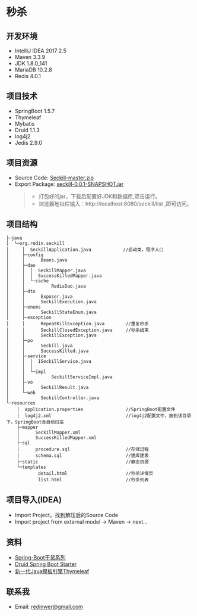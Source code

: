 # 秒杀

## 开发环境
- IntelliJ IDEA 2017 2.5
- Maven 3.3.9
- JDK 1.8.0_141
- MariaDB 10.2.8
- Redis 4.0.1

## 项目技术
- SpringBoot 1.5.7
- Thymeleaf 
- Mybatis
- Druid 1.1.3
- log4j2
- Jedis 2.9.0

## 项目资源
- Source Code:  [Seckill-master.zip](https://github.com/redinw/Seckill/archive/master.zip)
- Export Package:  [seckill-0.0.1-SNAPSHOT.jar](https://github.com/redinw/Seckill/releases/download/v0.0.1/seckill-0.0.1-SNAPSHOT.jar)
	>- 打包好的jar，下载后配置好JDK和数据库,双击运行。
	>- 浏览器地址栏输入：http://localhost:8080/seckill/list ,即可访问。

## 项目结构
```
├─java
│  └─org.redin.seckill
│     │  SeckillApplication.java            //启动类，程序入口
│     ├─config
│     │      Beans.java
│     ├─dao
│     │  │  SeckillMapper.java
│     │  │  SuccessKilledMapper.java
│     │  └─cache
│     │          RedisDao.java
│     ├─dto
│     │      Exposer.java
│     │      SeckillExecution.java
│     ├─enums
│     │      SeckillStateEnum.java
│     ├─exception
│     │      RepeatKillException.java        //重复秒杀
│     │      SeckillClosedException.java     //秒杀结束
│     │      SeckillException.java           
│     ├─po
│     │      Seckill.java
│     │      SuccessKilled.java
│     ├─service
│     │  │  ISeckillService.java
│     │  │  
│     │  └─impl
│     │          SeckillServiceImpl.java
│     ├─vo
│     │      SeckillResult.java
│     └─web
│            SeckillController.java
└─resources
    │  application.properties                //SpringBoot配置文件
    │  log4j2.xml                            //log4j2配置文件，放到该目录下，SpringBoot会自动扫描
    ├─mapper
    │      SeckillMapper.xml
    │      SuccessKilledMapper.xml
    ├─sql
    │      procedure.sql                     //存储过程
    │      schema.sql                        //建库建表
    ├─static                                 //静态资源
    └─templates
            detail.html                      //秒杀详情页
            list.html                        //秒杀列表
```
## 项目导入(IDEA)
- Import Project，找到解压后的Source Code
- Import project from external model -> Maven -> next...

## 资料
- [Spring-Boot干货系列](http://tengj.top/categories/springMVC%E5%B9%B2%E8%B4%A7%E7%B3%BB%E5%88%97/)
- [Druid Spring Boot Starter](https://github.com/alibaba/druid/tree/master/druid-spring-boot-starter)
- [新一代Java模板引擎Thymeleaf](https://www.tianmaying.com/tutorial/using-thymeleaf)

## 联系我
- Email:  redinwer@gmail.com